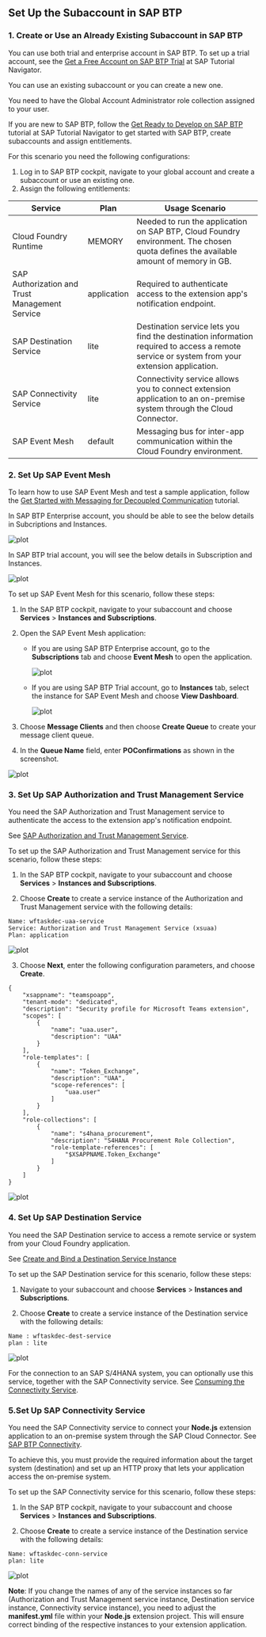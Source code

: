 ## Set Up the Subaccount in SAP BTP

### 1. Create or Use an Already Existing Subaccount in SAP BTP

You can use both trial and enterprise account in SAP BTP. To set up a trial account, see the [Get a Free Account on SAP BTP Trial](https://developers.sap.com/tutorials/hcp-create-trial-account.html) at SAP Tutorial Navigator.

You can use an existing subaccount or you can create a new one.

You need to have the Global Account Administrator role collection assigned to your user.

If you are new to SAP BTP, follow the [Get Ready to Develop on SAP BTP](https://developers.sap.com/group.scp-1-get-ready.html) tutorial at SAP Tutorial Navigator to get started with SAP BTP, create subaccounts and assign entitlements.

For this scenario you need the following configurations:

1. Log in to SAP BTP cockpit, navigate to your global account and create a subaccount or use an existing one.
2. Assign the following entitlements:

Service | Plan | Usage Scenario |
--- | --- | --- |
Cloud Foundry Runtime | MEMORY | Needed to run the application on SAP BTP, Cloud Foundry environment. The chosen quota defines the available amount of memory in GB. |
SAP Authorization and Trust Management Service | application | Required to authenticate access to the extension app's notification endpoint.|
SAP Destination Service | lite | Destination service lets you find the destination information required to access a remote service or system from your extension application.|
SAP Connectivity Service | lite | Connectivity service allows you to connect extension application to an on-premise system through the Cloud Connector.|
SAP Event Mesh | default | Messaging bus for inter-app communication within the Cloud Foundry environment.|

### 2. Set Up SAP Event Mesh

To learn how to use SAP Event Mesh and test a sample application, follow the [Get Started with Messaging for Decoupled Communication](https://developers.sap.com/group.cp-enterprisemessaging-get-started.html) tutorial.

In SAP BTP Enterprise account, you should be able to see the below details in Subcriptions and Instances.

![plot](./images/eventmesh-btp.png)

In SAP BTP trial account, you will see the below details in Subscription and Instances.

![plot](./images/eventmesh-trial.png)

To set up SAP Event Mesh for this scenario, follow these steps:

1. In the SAP BTP cockpit, navigate to your subaccount and choose **Services** > **Instances and Subscriptions**.

2. Open the SAP Event Mesh application:

    - If you are using SAP BTP Enterprise account, go to the **Subscriptions** tab and choose **Event Mesh** to open the application.

      ![plot](./images/eventmesh-btp.png)

    
    - If you are using SAP BTP Trial account, go to **Instances** tab, select the instance for SAP Event Mesh and choose **View Dashboard**.

      ![plot](./images/viewdashboard.png)

3. Choose **Message Clients** and then choose **Create Queue** to create your message client queue.

4. In the **Queue Name** field, enter **POConfirmations** as shown in the screenshot.

![plot](./images/em-create-queue.png)

 
### 3. Set Up SAP Authorization and Trust Management Service

You need the SAP Authorization and Trust Management service to authenticate the access to the extension app's notification endpoint.

See [SAP Authorization and Trust Management Service](https://help.sap.com/docs/CP_AUTHORIZ_TRUST_MNG). 

To set up the SAP Authorization and Trust Management service for this scenario, follow these steps:

1. In the SAP BTP cockpit, navigate to your subaccount and choose **Services** > **Instances and Subscriptions**.

2. Choose **Create** to create a service instance of the Authorization and Trust Management service with the following details:

```
Name: wftaskdec-uaa-service
Service: Authorization and Trust Management Service (xsuaa)
Plan: application
```
![plot](./images/btp-uaa-service.png)

3. Choose **Next**, enter the following configuration parameters, and choose **Create**.

```
{
    "xsappname": "teamspoapp",
    "tenant-mode": "dedicated",
    "description": "Security profile for Microsoft Teams extension",
    "scopes": [
        {
            "name": "uaa.user",
            "description": "UAA"
        }
    ],
    "role-templates": [
        {
            "name": "Token_Exchange",
            "description": "UAA",
            "scope-references": [
                "uaa.user"
            ]
        }
    ],
    "role-collections": [
        {
            "name": "s4hana_procurement",
            "description": "S4HANA Procurement Role Collection",
            "role-template-references": [
                "$XSAPPNAME.Token_Exchange"
            ]
        }
    ]
}
```

![plot](./images/btp-uaa-config.png)

### 4. Set Up SAP Destination Service

You need the SAP Destination service to access a remote service or system from your Cloud Foundry application. 

See [Create and Bind a Destination Service Instance](https://help.sap.com/docs/CP_CONNECTIVITY/cca91383641e40ffbe03bdc78f00f681/9fdad3cad92e4b63b73d5772014b380e.html) 

To set up the SAP Destination service for this scenario, follow these steps:

1. Navigate to your subaccount and choose **Services** > **Instances and Subscriptions**.

2. Choose **Create** to create a service instance of the Destination service with the following details:

```
Name : wftaskdec-dest-service
plan : lite
```

![plot](./images/btp-dest-instance.png)

For the connection to an SAP S/4HANA system, you can optionally use this service, together with the SAP Connectivity service. 
See [Consuming the Connectivity Service](https://help.sap.com/docs/CP_CONNECTIVITY/cca91383641e40ffbe03bdc78f00f681/313b215066a8400db461b311e01bd99b.html?locale=en-US).


### 5.Set Up SAP Connectivity Service

You need the SAP Connectivity service to connect your **Node.js** extension application to an on-premise system through the SAP Cloud Connector. See [SAP BTP Connectivity](https://help.sap.com/docs/CP_CONNECTIVITY).

To achieve this, you must provide the required information about the target system (destination) and set up an HTTP proxy that lets your application access the on-premise system.

To set up the SAP Connectivity service for this scenario, follow these steps:

1. In the SAP BTP cockpit, navigate to your subaccount and choose **Services** > **Instances and Subscriptions**.

2. Choose **Create** to create a service instance of the Destination service with the following details:

```
Name: wftaskdec-conn-service
plan: lite
```
![plot](./images/btp-conn-instance.png)

**Note**: If you change the names of any of the service instances so far (Authorization and Trust Management service instance, Destination service instance, Connectivity service instance), you need to adjust the **manifest.yml** file within your **Node.js** extension project. This will ensure correct binding of the respective instances to your extension application.
